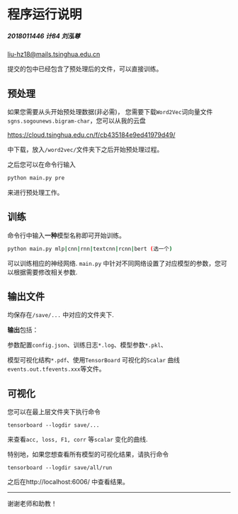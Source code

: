 # 程序运行说明

##### 2018011446  计84  刘泓尊

liu-hz18@mails.tsinghua.edu.cn

提交的包中已经包含了预处理后的文件，可以直接训练。

## 预处理

如果您需要从头开始预处理数据(非必需)， 您需要下载`Word2Vec`词向量文件`sgns.sogounews.bigram-char`，您可以从我的云盘

https://cloud.tsinghua.edu.cn/f/cb435184e9ed41979d49/

中下载，放入`/word2vec/`文件夹下之后开始预处理过程。

之后您可以在命令行输入

```bash
python main.py pre
```

来进行预处理工作。

## 训练

命令行中输入**一种**模型名称即可开始训练。

```bash
python main.py mlp|cnn|rnn|textcnn|rcnn|bert (选一个)
```

可以训练相应的神经网络. `main.py` 中针对不同网络设置了对应模型的参数，您可以根据需要修改相关参数.

## 输出文件

均保存在`/save/...` 中对应的文件夹下. 

**输出**包括：

参数配置`config.json`、训练日志`*.log`、模型参数`*.pkl`、

模型可视化结构`*.pdf`、使用`TensorBoard` 可视化的`Scalar` 曲线`events.out.tfevents.xxx`等文件。

## 可视化

您可以在最上层文件夹下执行命令

```
tensorboard ‐‐logdir save/...
```

来查看`acc, loss, F1, corr` 等`scalar` 变化的曲线.

特别地，如果您想查看所有模型的可视化结果，请执行命令

```
tensorboard ‐‐logdir save/all/run
```

之后在http://localhost:6006/ 中查看结果。

------

谢谢老师和助教！